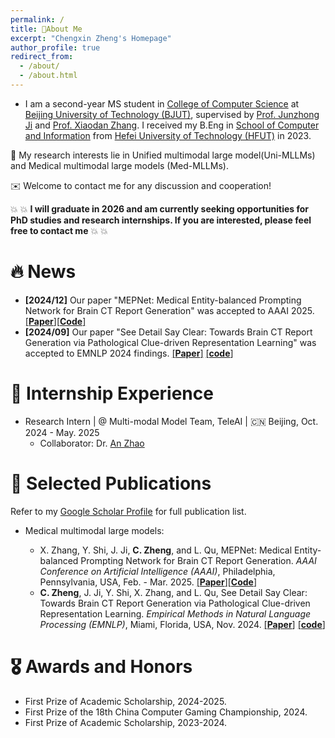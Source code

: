 ```yaml
---
permalink: /
title: 🤗About Me
excerpt: "Chengxin Zheng's Homepage"
author_profile: true
redirect_from: 
  - /about/
  - /about.html
---
```


- I am a second-year MS student in [College of Computer Science](https://cs.bjut.edu.cn/) at [Beijing University of Technology (BJUT)](https://english.bjut.edu.cn/), supervised by [Prof. Junzhong Ji](https://english.bjut.edu.cn/info/1332/4973.htm) and [Prof. Xiaodan Zhang](https://zhangxiaodan-bjut.github.io/). I received my B.Eng in [School of Computer and Information](https://ci.hfut.edu.cn/) from [Hefei University of Technology (HFUT)](https://www.hfut.edu.cn/) in 2023.

📌 My research interests lie in Unified multimodal large model(Uni-MLLMs) and Medical multimodal large models (Med-MLLMs).

✉️ Welcome to contact me for any discussion and cooperation!

💥 💥 **I will graduate in 2026 and am currently seeking opportunities for PhD studies and research internships.  If you are interested, please feel free to contact me** 💥 💥


# 🔥 News
- **[2024/12]** Our paper "MEPNet: Medical Entity-balanced Prompting Network for Brain CT Report Generation" was accepted to AAAI 2025. [[**Paper**]](https://arxiv.org/abs/2503.17784)[[**Code**]](https://github.com/YanzhaoShi/MEPNet)
- **[2024/09]** Our paper "See Detail Say Clear: Towards Brain CT Report Generation via Pathological Clue-driven Representation Learning" was accepted to EMNLP 2024 findings. [[**Paper**]](https://arxiv.org/abs/2409.19676) [[**code**]](https://github.com/Chauncey-Jheng/PCRL-MRG)

# 🏢 Internship Experience
- Research Intern | @ Multi-modal Model Team, TeleAI | 🇨🇳 Beijing, Oct. 2024 - May. 2025
  - Collaborator: Dr. [An Zhao](https://satsuma.cs.ucl.ac.uk/author/an-zhao/)

# 📝 Selected Publications

Refer to my [Google Scholar Profile](https://scholar.google.com/citations?user=A0sJMfUAAAAJ) for full publication list.
- Medical multimodal large models:

  - X. Zhang, Y. Shi, J. Ji, **C. Zheng**, and L. Qu, MEPNet: Medical Entity-balanced Prompting Network for Brain CT Report Generation. *AAAI Conference on Artificial Intelligence (AAAI)*, Philadelphia, Pennsylvania, USA, Feb. - Mar. 2025. [[**Paper**]](https://arxiv.org/abs/2503.17784)[[**Code**]](https://github.com/YanzhaoShi/MEPNet)
  - **C. Zheng**, J. Ji, Y. Shi, X. Zhang, and L. Qu, See Detail Say Clear: Towards Brain CT Report Generation via Pathological Clue-driven Representation Learning. *Empirical Methods in Natural Language Processing (EMNLP)*, Miami, Florida, USA, Nov. 2024. [[**Paper**]](https://arxiv.org/abs/2409.19676) [[**code**]](https://github.com/Chauncey-Jheng/PCRL-MRG)

# 🎖 Awards and Honors 
- First Prize of Academic Scholarship, 2024-2025.
- First Prize of the 18th China Computer Gaming Championship, 2024.
- First Prize of Academic Scholarship, 2023-2024.